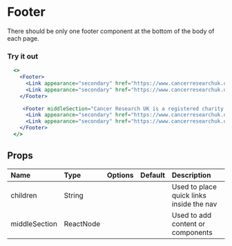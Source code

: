 # Footer

There should be only one footer component at the bottom of the body of each page.

### Try it out

```.jsx
  <>
    <Footer>
      <Link appearance="secondary" href="https://www.cancerresearchuk.org/about-us/contact-us">Contact us</Link>
      <Link appearance="secondary" href="https://www.cancerresearchuk.org/privacy-statement">Privacy</Link>
    </Footer>

     <Footer middleSection="Cancer Research UK is a registered charity in England and Wales (1089464), Scotland (SC041666), the Isle of Man (1103) and Jersey (247). A company limited by guarantee. Registered company in England and Wales (4325234) and the Isle of Man (5713F).">
      <Link appearance="secondary" href="https://www.cancerresearchuk.org/about-us/contact-us">Contact us</Link>
      <Link appearance="secondary" href="https://www.cancerresearchuk.org/privacy-statement">Privacy</Link>
    </Footer>
  </>
```

## Props

| Name          | Type      | Options | Default | Description                              |
| :------------ | :-------- | :-----: | :------ | :--------------------------------------- |
| children      | String    |         |         | Used to place quick links inside the nav |
| middleSection | ReactNode |         |         | Used to add content or components        |
